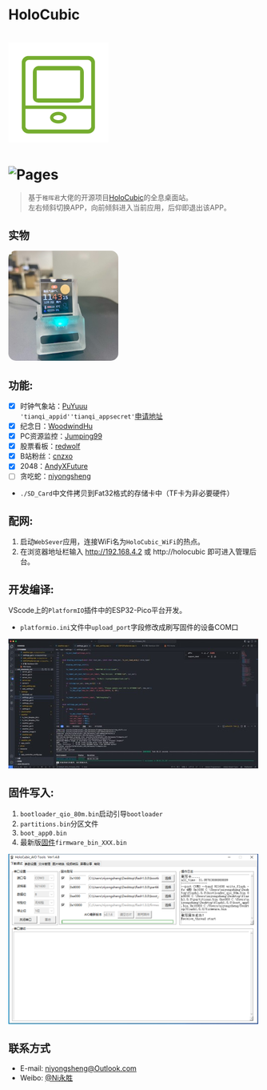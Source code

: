 # HoloCubic

![(logo)](./logo.png)
===
![Pages](https://img.shields.io/badge/Version-1.0.1-brightgreen.svg?style=flat-square)
===

> 基于`稚晖君`大佬的开源项目[HoloCubic](https://github.com/peng-zhihui/HoloCubic)的全息桌面站。<br>
左右倾斜切换APP，向前倾斜进入当前应用，后仰即退出该APP。

## 实物
<img src="./Images/product.jpg" style="height: 220px; border-radius:15px">

## 功能:
- [x] 时钟气象站：[PuYuuu](https://github.com/PuYuuu)<br>
`'tianqi_appid''tianqi_appsecret'`[申请地址](https://www.yiketianqi.com/user/login)
- [x] 纪念日：[WoodwindHu](https://github.com/WoodwindHu)
- [x] PC资源监控：[Jumping99](https://github.com/Jumping99)
- [x] 股票看板：[redwolf](https://github.com/redwolf)
- [x] B站粉丝：[cnzxo](https://github.com/cnzxo)
- [x] 2048：[AndyXFuture](https://github.com/AndyXFuture)
- [ ] 贪吃蛇：[niyongsheng](https://github.com/niyongsheng)

* `./SD_Card`中文件拷贝到Fat32格式的存储卡中（TF卡为非必要硬件）

## 配网:
1. 启动`WebSever`应用，连接WiFi名为`HoloCubic_WiFi`的热点。
2. 在浏览器地址栏输入 http://192.168.4.2 或 http://holocubic 即可进入管理后台。

## 开发编译:
VScode上的`PlatformIO`插件中的ESP32-Pico平台开发。
* `platformio.ini`文件中`upload_port`字段修改成刷写固件的设备COM口
<img src="./Images/vscode_pico.jpg" style="width: 500px;">

## 固件写入:
1. `bootloader_qio_80m.bin`启动引导`bootloader`
2. `partitions.bin`分区文件
3. `boot_app0.bin`
4. 最新版[固件](https://github.com/niyongsheng/HoloCubic/releases/)`firmware_bin_XXX.bin`

<img src="./Images/holocubic_tool.png" style="width: 500px;">

## 联系方式
* E-mail: niyongsheng@Outlook.com
* Weibo: [@Ni永胜](https://weibo.com/u/7317805089)